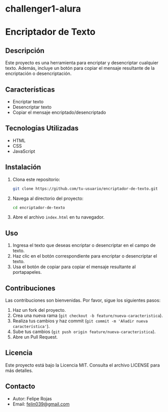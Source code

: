 # challenger1-alura
# Encriptador de Texto

## Descripción

Este proyecto es una herramienta para encriptar y desencriptar cualquier texto. Además, incluye un botón para copiar el mensaje resultante de la encriptación o desencriptación.

## Características

- Encriptar texto
- Desencriptar texto
- Copiar el mensaje encriptado/desencriptado

## Tecnologías Utilizadas

- HTML
- CSS
- JavaScript

## Instalación

1. Clona este repositorio:
    ```bash
    git clone https://github.com/tu-usuario/encriptador-de-texto.git
    ```
2. Navega al directorio del proyecto:
    ```bash
    cd encriptador-de-texto
    ```
3. Abre el archivo `index.html` en tu navegador.

## Uso

1. Ingresa el texto que deseas encriptar o desencriptar en el campo de texto.
2. Haz clic en el botón correspondiente para encriptar o desencriptar el texto.
3. Usa el botón de copiar para copiar el mensaje resultante al portapapeles.

## Contribuciones

Las contribuciones son bienvenidas. Por favor, sigue los siguientes pasos:

1. Haz un fork del proyecto.
2. Crea una nueva rama (`git checkout -b feature/nueva-caracteristica`).
3. Realiza tus cambios y haz commit (`git commit -m 'Añadir nueva característica'`).
4. Sube tus cambios (`git push origin feature/nueva-caracteristica`).
5. Abre un Pull Request.

## Licencia

Este proyecto está bajo la Licencia MIT. Consulta el archivo LICENSE para más detalles.

## Contacto

- Autor: Felipe Rojas
- Email: felin039@gmail.com
